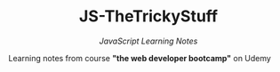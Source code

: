 

<h1 align="center">
  JS-TheTrickyStuff
</h1>

<div align="center">
  <em>JavaScript Learning Notes</em>
</div>

Learning notes from course **"the web developer bootcamp"** on Udemy